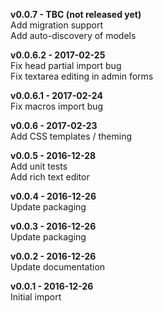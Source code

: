__v0.0.7 - TBC (not released yet)__  
Add migration support  
Add auto-discovery of models

__v0.0.6.2 - 2017-02-25__  
Fix head partial import bug  
Fix textarea editing in admin forms

__v0.0.6.1 - 2017-02-24__  
Fix macros import bug 

__v0.0.6 - 2017-02-23__  
Add CSS templates / theming  

__v0.0.5 - 2016-12-28__  
Add unit tests  
Add rich text editor

__v0.0.4 - 2016-12-26__  
Update packaging

__v0.0.3 - 2016-12-26__  
Update packaging

__v0.0.2 - 2016-12-26__  
Update documentation

__v0.0.1 - 2016-12-26__  
Initial import